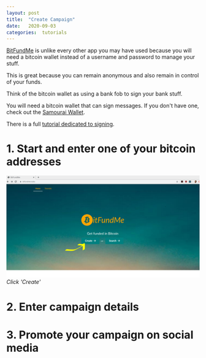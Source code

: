 ```yaml
---
layout: post
title:  "Create Campaign"
date:   2020-09-03
categories:  tutorials
---
```


[BitFundMe][BitFundMe]  is unlike every other app you may have used 
because you will need a bitcoin wallet instead of a username
and password to manage your stuff.

This is great because you can remain anonymous and also remain
in control of your funds.

Think of the bitcoin wallet as using a bank fob to sign
your bank stuff.

You will need a bitcoin wallet that can sign messages. If
you don't have one, check out the [Samourai Wallet][SamouraiWallet].

There is a full [tutorial dedicated to signing][signingTutorial].



# 1. Start and enter one of your bitcoin addresses 

![Home Page](/assets/homePage.svg)
*Click 'Create'*



# 2. Enter campaign details
# 3. Promote your campaign on social media

[SamouraiWallet]: https://samouraiwallet.com
[signingTutorial]: /tutorials/2020/09/04/signing.html
[BitFundMe]: https://bitfundme.rocks
